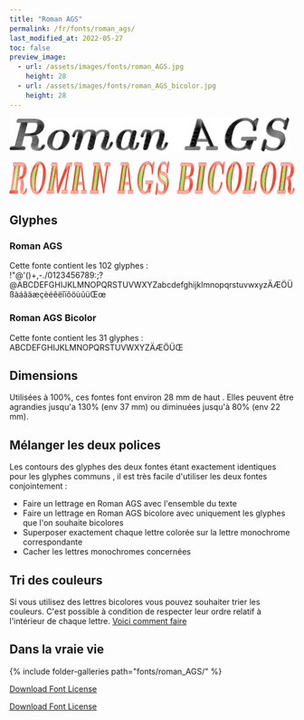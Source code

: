```yaml
---
title: "Roman AGS"
permalink: /fr/fonts/roman_ags/
last_modified_at: 2022-05-27
toc: false
preview_image:
  - url: /assets/images/fonts/roman_AGS.jpg
    height: 28
  - url: /assets/images/fonts/roman_AGS_bicolor.jpg
    height: 28
---
```


<img 
     src="/assets/images/fonts/roman_AGS.jpg"
     alt="Roman AGS" height="60">
     
<img 
     src="/assets/images/fonts/roman_AGS_bicolor.jpg"
     alt="Roman AGS_bicolor" height="60">



## Glyphes
### Roman AGS 
Cette fonte contient les 102 glyphes :	
!"@'()+,-./0123456789:;?@ABCDEFGHIJKLMNOPQRSTUVWXYZabcdefghijklmnopqrstuvwxyzÄÆÖÜßàáâäæçèéêëîïôöùûüŒœ

### Roman AGS Bicolor
Cette fonte contient les 31 glyphes :	
ABCDEFGHIJKLMNOPQRSTUVWXYZÄÆÖÜŒ

## Dimensions


Utilisées à 100%, ces fontes font environ 28 mm de haut .
Elles peuvent être agrandies jusqu'a 130% (env 37 mm) ou diminuées jusqu'à 80% (env  22 mm).

## Mélanger les deux polices

Les contours des glyphes  des deux fontes étant exactement identiques pour les glyphes communs , il est très facile  d'utiliser les deux fontes conjointement :
- Faire un lettrage en Roman AGS avec l'ensemble du texte
- Faire un lettrage en Roman AGS bicolore avec  uniquement les glyphes que l'on souhaite bicolores
- Superposer exactement  chaque lettre colorée sur la lettre monochrome correspondante 
- Cacher les lettres monochromes concernées

## Tri des couleurs 
Si vous utilisez des lettres bicolores  vous pouvez souhaiter trier les couleurs. C'est possible à condition de respecter leur ordre relatif à l'intérieur de chaque lettre. [Voici comment faire](https://inkstitch.org/fr/docs/lettering/#tri-des-couleurs)




## Dans la vraie vie
{% include folder-galleries path="fonts/roman_AGS/" %}

[Download Font License](https://github.com/inkstitch/inkstitch/tree/main/fonts/roman_ags_bicolor/LICENSE)

[Download Font License](https://github.com/inkstitch/inkstitch/tree/main/fonts/roman_ags/LICENSE)

